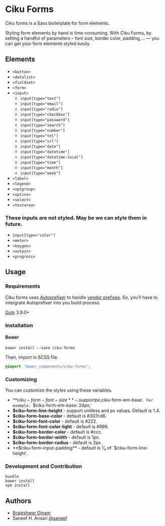 # Ciku Forms

Ciku forms is a Sass boilerplate for form elements.

Styling form elements by hand is time consuming. With Ciku Forms, by setting a handful of parameters – font size, border color, padding,… — you can get your form elements styled easily.

## Elements

- `<button>`
- `<datalist>`
- `<fieldset>`
- `<form>`
- `<input>`
    - `input[type="text"]`
    - `input[type="email"]`
    - `input[type="radio"]` 
    - `input[type="checkbox"]`
    - `input[type="password"]`
    - `input[type="search"]`
    - `input[type="number"]`
    - `input[type="tel"]`
    - `input[type="url"]`
    - `input[type="date"]`
    - `input[type="datetime"]`
    - `input[type="datetime-local"]`
    - `input[type="time"]`
    - `input[type="month"]`
    - `input[type="week"]` 
- `<label>`
- `<legend>`
- `<optgroup>`
- `<option>`
- `<select>`
- `<textarea>`

### These inputs are not styled. May be we can style them in future.

- `input[type="color"]`
- `<meter>`
- `<keygen>`
- `<output>`
- `<progress>`

## Usage

### Requirements

Ciku forms uses [Autoprefixer](https://github.com/postcss/autoprefixer) to handle [vendor prefixes](http://webdesign.about.com/od/css/a/css-vendor-prefixes.htm). So, you’ll have to intergrate Autoprefixer into you build process.

[Gulp](http://gulpjs.com/) 3.9.0+

### Installation

#### Bower

```Shell
bower install --save ciku-forms
```

Then, import in SCSS file.
```SCSS
@import 'bower_components/ciku-forms';
```

### Customizing

You can customize the styles using these variables.

- **$ciku-form-font-size** - support px, % and em values. Default is 100%. When the unit is either % or em, the assumption is 1em = 16px. You can change this by defining `$ciku-form-em-base`. For example: `$ciku-form-em-base: 24px;`
- **$ciku-form-line-height** - support unitless and px values. Default is 1.4.
- **$ciku-form-base-color** - default is #307cd6.
- **$ciku-form-font-color** - default is #222.
- **$ciku-form-font-color-light** - default is #999.
- **$ciku-form-border-color** - default is #ccc.
- **$ciku-form-border-width** - default is 1px.
- **$ciku-form-border-radius** - default is 2px.
- **$ciku-form-input-padding** - default is ¹⁄₄ of `$ciku-form-line-height`.

### Development and Contribution

```Shell
bundle
bower install
npm install
```

## Authors

- [Brajeshwar Oinam](http://brajeshwar.me/)
- Saneef H. Ansari [@saneef](https://twitter.com/saneef)
